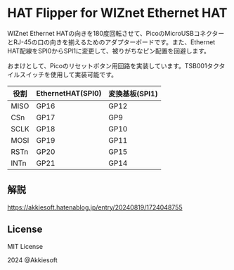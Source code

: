 # HAT Flipper for WIZnet Ethernet HAT

WIZnet Ethernet HATの向きを180度回転させて、PicoのMicroUSBコネクターとRJ-45の口の向きを揃えるためのアダプターボードです。また、Ethernet HAT配線をSPI0からSPI1に変更して、被りがちなピン配置を回避します。

おまけとして、Picoのリセットボタン用回路を実装しています。TSB001タクタイルスイッチを使用して実装可能です。

| 役割 | EthernetHAT(SPI0) | 変換基板(SPI1) |
| ---- | ----------------- | -------------- |
| MISO | GP16              | GP12           |
| CSn  | GP17              | GP9            |
| SCLK | GP18              | GP10           |
| MOSI | GP19              | GP11           |
| RSTn | GP20              | GP15           |
| INTn | GP21              | GP14           |

## 解説

https://akkiesoft.hatenablog.jp/entry/20240819/1724048755

## License

MIT License

2024 @Akkiesoft
